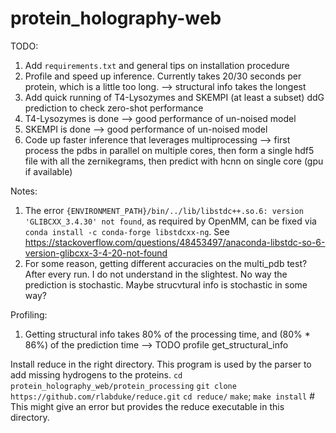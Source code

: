 # protein_holography-web

TODO:
1. Add `requirements.txt` and general tips on installation procedure
2. Profile and speed up inference. Currently takes 20/30 seconds per protein, which is a little too long. --> structural info takes the longest
3. Add quick running of T4-Lysozymes and SKEMPI (at least a subset) ddG prediction to check zero-shot performance
4. T4-Lysozymes is done --> good performance of un-noised model
5. SKEMPI is done --> good performance of un-noised model
6. Code up faster inference that leverages multiprocessing --> first process the pdbs in parallel on multiple cores, then form a single hdf5 file with all the zernikegrams, then predict with hcnn on single core (gpu if available)


Notes:
1. The error `{ENVIRONMENT_PATH}/bin/../lib/libstdc++.so.6: version 'GLIBCXX_3.4.30' not found`, as required by OpenMM, can be fixed via `conda install -c conda-forge libstdcxx-ng`. See https://stackoverflow.com/questions/48453497/anaconda-libstdc-so-6-version-glibcxx-3-4-20-not-found
2. For some reason, getting different accuracies on the multi_pdb test? After every run. I do not understand in the slightest. No way the prediction is stochastic. Maybe strucvtural info is stochastic in some way?


Profiling:
1. Getting structural info takes 80% of the processing time, and (80% * 86%) of the prediction time --> TODO profile get_structural_info


Install reduce in the right directory. This program is used by the parser to add missing hydrogens to the proteins.
`cd protein_holography_web/protein_processing`
`git clone https://github.com/rlabduke/reduce.git`
`cd reduce/`
`make`; `make install` # This might give an error but provides the reduce executable in this directory.

